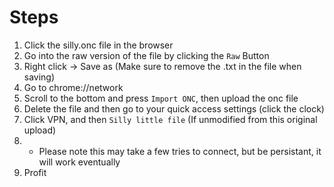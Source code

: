 # Steps
1. Click the silly.onc file in the browser
2. Go into the raw version of the file by clicking the `Raw` Button
3. Right click -> Save as (Make sure to remove the .txt in the file when saving)
4. Go to chrome://network
5. Scroll to the bottom and press `Import ONC`, then upload the onc file
6. Delete the file and then go to your quick access settings (click the clock) 
7. Click VPN, and then `Silly little file` (If unmodified from this original upload)
8.  - Please note this may take a few tries to connect, but be persistant, it will work eventually
9.  Profit
